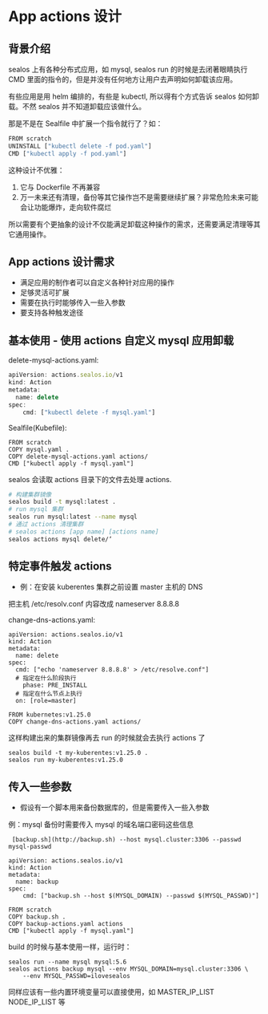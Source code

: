 # App actions 设计

## 背景介绍

sealos 上有各种分布式应用，如 mysql, sealos run 的时候是去闭著眼睛执行 CMD 里面的指令的，但是并没有任何地方让用户去声明如何卸载该应用。

有些应用是用 helm 编排的，有些是 kubectl, 所以得有个方式告诉 sealos 如何卸载。不然 sealos 并不知道卸载应该做什么。

那是不是在 Sealfile 中扩展一个指令就行了？如：

```jsx
FROM scratch
UNINSTALL ["kubectl delete -f pod.yaml"]
CMD ["kubectl apply -f pod.yaml"]
```

这种设计不优雅：

1. 它与 Dockerfile 不再兼容
2. 万一未来还有清理，备份等其它操作岂不是需要继续扩展？非常危险未来可能会让功能爆炸，走向软件腐烂

所以需要有个更抽象的设计不仅能满足卸载这种操作的需求，还需要满足清理等其它通用操作。

## App actions 设计需求

- 满足应用的制作者可以自定义各种针对应用的操作
- 足够灵活可扩展
- 需要在执行时能够传入一些入参数
- 要支持各种触发途径

## 基本使用 - 使用 actions 自定义 mysql 应用卸载

delete-mysql-actions.yaml:

```jsx
apiVersion: actions.sealos.io/v1
kind: Action
metadata:
  name: delete
spec:
	cmd: ["kubectl delete -f mysql.yaml"]
```

Sealfile(Kubefile):

```docker
FROM scratch
COPY mysql.yaml .
COPY delete-mysql-actions.yaml actions/
CMD ["kubectl apply -f mysql.yaml"]
```

sealos 会读取 actions 目录下的文件去处理 actions.

```bash
# 构建集群镜像
sealos build -t mysql:latest .
# run mysql 集群
sealos run mysql:latest --name mysql
# 通过 actions 清理集群
# sealos actions [app name] [actions name]
sealos actions mysql delete/‘
```

## 特定事件触发 actions

- 例：在安装 kuberentes 集群之前设置 master 主机的 DNS



把主机 /etc/resolv.conf 内容改成 nameserver 8.8.8.8

change-dns-actions.yaml:

```docker
apiVersion: actions.sealos.io/v1
kind: Action
metadata:
  name: delete
spec:
  cmd: ["echo 'nameserver 8.8.8.8' > /etc/resolve.conf"]
  # 指定在什么阶段执行
	phase: PRE_INSTALL
  # 指定在什么节点上执行
  on: [role=master]
```

```docker
FROM kubernetes:v1.25.0
COPY change-dns-actions.yaml actions/
```

这样构建出来的集群镜像再去 run 的时候就会去执行 actions 了

```docker
sealos build -t my-kuberentes:v1.25.0 .
sealos run my-kuberentes:v1.25.0
```

## 传入一些参数

- 假设有一个脚本用来备份数据库的，但是需要传入一些入参数

例：mysql 备份时需要传入 mysql 的域名端口密码这些信息

```docker
 [backup.sh](http://backup.sh) --host mysql.cluster:3306 --passwd mysql-passwd
```

```docker
apiVersion: actions.sealos.io/v1
kind: Action
metadata:
  name: backup
spec:
	cmd: ["backup.sh --host $(MYSQL_DOMAIN) --passwd $(MYSQL_PASSWD)"]
```

```docker
FROM scratch
COPY backup.sh .
COPY backup-actions.yaml actions
CMD ["kubectl apply -f mysql.yaml"]
```

build 的时候与基本使用一样，运行时：

```docker
sealos run --name mysql mysql:5.6
sealos actions backup mysql --env MYSQL_DOMAIN=mysql.cluster:3306 \
    --env MYSQL_PASSWD=ilovesealos
```

同样应该有一些内置环境变量可以直接使用，如 MASTER_IP_LIST NODE_IP_LIST 等
